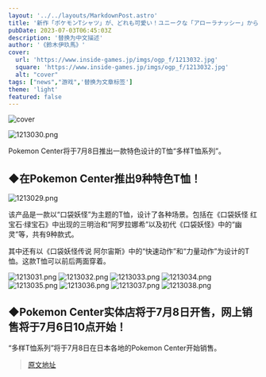 ```yaml
---
layout: '../../layouts/MarkdownPost.astro'
title: '新作「ポケモンTシャツ」が、どれも可愛い！ユニークな「アローラナッシー」から懐かしの「ゆうれい」まで全9種類'
pubDate: 2023-07-03T06:45:03Z
description: '替换为中文描述'
author: '《鈴木伊玖馬》'
cover:
  url: 'https://www.inside-games.jp/imgs/ogp_f/1213032.jpg'
  square: 'https://www.inside-games.jp/imgs/ogp_f/1213032.jpg'
  alt: "cover"
tags: ["news","游戏",'替换为文章标签']
theme: 'light'
featured: false
---
```


![cover](https://www.inside-games.jp/imgs/ogp_f/1213032.jpg)

![1213030.png](https://www.inside-games.jp/imgs/zoom/1213030.png)

Pokemon Center将于7月8日推出一款特色设计的T恤“多样T恤系列”。

## ◆在Pokemon Center推出9种特色T恤！

![1213029.png](https://www.inside-games.jp/imgs/zoom/1213029.png)

该产品是一款以“口袋妖怪”为主题的T恤，设计了各种场景。包括在《口袋妖怪 红宝石·绿宝石》中出现的三明治和“阿罗拉娜希”以及初代《口袋妖怪》中的“幽灵”等，共有9种款式。

其中还有以《口袋妖怪传说 阿尔宙斯》中的“快速动作”和“力量动作”为设计的T恤。这款T恤可以前后两面穿着。

![1213031.png](https://www.inside-games.jp/imgs/zoom/1213031.png)
![1213032.png](https://www.inside-games.jp/imgs/zoom/1213032.png)
![1213033.png](https://www.inside-games.jp/imgs/zoom/1213033.png)
![1213034.png](https://www.inside-games.jp/imgs/zoom/1213034.png)
![1213035.png](https://www.inside-games.jp/imgs/zoom/1213035.png)
![1213036.png](https://www.inside-games.jp/imgs/zoom/1213036.png)
![1213037.png](https://www.inside-games.jp/imgs/zoom/1213037.png)
![1213038.png](https://www.inside-games.jp/imgs/zoom/1213038.png)

## ◆Pokemon Center实体店将于7月8日开售，网上销售将于7月6日10点开始！

“多样T恤系列”将于7月8日在日本各地的Pokemon Center开始销售。

>[原文地址](https://www.inside-games.jp/article/2023/07/03/146961.html)  